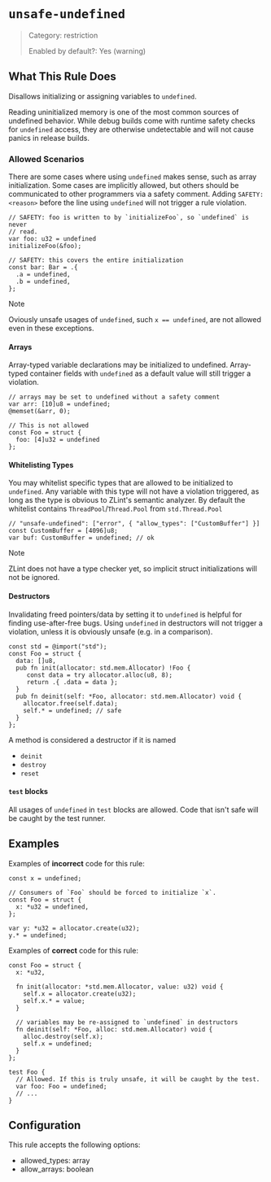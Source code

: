 # `unsafe-undefined`

> Category: restriction
>
> Enabled by default?: Yes (warning)

## What This Rule Does

Disallows initializing or assigning variables to `undefined`.

Reading uninitialized memory is one of the most common sources of undefined
behavior. While debug builds come with runtime safety checks for `undefined`
access, they are otherwise undetectable and will not cause panics in release
builds.

### Allowed Scenarios

There are some cases where using `undefined` makes sense, such as array
initialization. Some cases are implicitly allowed, but others should be
communicated to other programmers via a safety comment. Adding `SAFETY:
<reason>` before the line using `undefined` will not trigger a rule
violation.

```zig
// SAFETY: foo is written to by `initializeFoo`, so `undefined` is never
// read.
var foo: u32 = undefined
initializeFoo(&foo);

// SAFETY: this covers the entire initialization
const bar: Bar = .{
  .a = undefined,
  .b = undefined,
};
```

> [!NOTE]
> Oviously unsafe usages of `undefined`, such `x == undefined`, are not
> allowed even in these exceptions.

#### Arrays

Array-typed variable declarations may be initialized to undefined.
Array-typed container fields with `undefined` as a default value will still
trigger a violation.

```zig
// arrays may be set to undefined without a safety comment
var arr: [10]u8 = undefined;
@memset(&arr, 0);

// This is not allowed
const Foo = struct {
  foo: [4]u32 = undefined
};
```

#### Whitelisting Types

You may whitelist specific types that are allowed to be initialized to `undefined`.
Any variable with this type will not have a violation triggered, as long as
the type is obvious to ZLint's semantic analyzer. By default the whitelist
contains `ThreadPool`/`Thread.Pool` from `std.Thread.Pool`

```zig
// "unsafe-undefined": ["error", { "allow_types": ["CustomBuffer"] }]
const CustomBuffer = [4096]u8;
var buf: CustomBuffer = undefined; // ok
```

> [!NOTE]
> ZLint does not have a type checker yet, so implicit struct initializations
> will not be ignored.

#### Destructors

Invalidating freed pointers/data by setting it to `undefined` is helpful for
finding use-after-free bugs. Using `undefined` in destructors will not trigger
a violation, unless it is obviously unsafe (e.g. in a comparison).

```zig
const std = @import("std");
const Foo = struct {
  data: []u8,
  pub fn init(allocator: std.mem.Allocator) !Foo {
     const data = try allocator.alloc(u8, 8);
     return .{ .data = data };
  }
  pub fn deinit(self: *Foo, allocator: std.mem.Allocator) void {
    allocator.free(self.data);
    self.* = undefined; // safe
  }
};
```

A method is considered a destructor if it is named

- `deinit`
- `destroy`
- `reset`

#### `test` blocks

All usages of `undefined` in `test` blocks are allowed. Code that isn't safe
will be caught by the test runner.

## Examples

Examples of **incorrect** code for this rule:

```zig
const x = undefined;

// Consumers of `Foo` should be forced to initialize `x`.
const Foo = struct {
  x: *u32 = undefined,
};

var y: *u32 = allocator.create(u32);
y.* = undefined;
```

Examples of **correct** code for this rule:

```zig
const Foo = struct {
  x: *u32,

  fn init(allocator: *std.mem.Allocator, value: u32) void {
    self.x = allocator.create(u32);
    self.x.* = value;
  }

  // variables may be re-assigned to `undefined` in destructors
  fn deinit(self: *Foo, alloc: std.mem.Allocator) void {
    alloc.destroy(self.x);
    self.x = undefined;
  }
};

test Foo {
  // Allowed. If this is truly unsafe, it will be caught by the test.
  var foo: Foo = undefined;
  // ...
}
```

## Configuration

This rule accepts the following options:

- allowed_types: array
- allow_arrays: boolean
